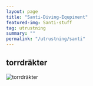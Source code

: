 ```yaml
---
layout: page
title: "Santi-Diving-Equpiment"
featured-img: Santi-stuff
tag: utrustning
summary: ""
permalink: "/utrustning/santi"
---
```


## torrdräkter

![torrdräkter](/assets/img/utrustning/santi_headted_undersuit.jpg)
